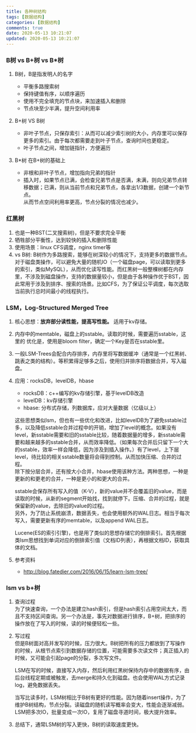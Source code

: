 ```yaml
---
title: 各种树结构
tags: [数据结构]
categories: [数据结构]
comments: true
date: 2020-05-13 10:21:07
updated: 2020-05-13 10:21:07
---
```


### B树 vs B+树 vs B*树
1. B树，B是指发明人的名字
    - 平衡多路搜索树
    - 保持键值有序，以顺序遍历
    - 使用不完全填充的节点块，来加速插入和删除
    - 节点块至少半满，提升空间利用率

2. B+树 VS B树
    - 非叶子节点，只保存索引：从而可以减少索引树的大小，内存里可以保存更多的索引。由于每次都需要走到叶子节点，查询时间也更稳定。
    - 叶子节点之间，增加链指针，方便遍历

3. B*树
在B+树的基础上
    - 非根和非叶子节点，增加指向兄弟的指针
    - 插入时，如果节点已满，会检查兄弟节点是否满，未满，则向兄弟节点转移数据；已满，则从当前节点和兄弟节点，各拿出1/3数据，创建一个新节点。  
从而节点空间利用率更高，节点分裂的情况也减少。

### 红黑树
1. 也是一种BST(二叉搜索树)，但是不要求完全平衡
2. 牺牲部分平衡性，达到较快的插入和删除性能
3. 使用场景：linux CFS调度，nginx timer等
4. vs B树: B树作为多路搜索，能够在树深较小的情况下，支持更多的数据节点。对于磁盘类操作，可以避免大量的随机IO（一个磁盘page，可以读取到更多的索引，类似MySQL），从而优化读写性能。而红黑树一般整棵树都在内存里，不涉及到磁盘操作，支持的数据量较小，但是由于各种操作优于BST，因此常用于涉及到排序、搜索的场景。比如CFS，为了保证公平调度，每次选取当前执行总时间最小的线程执行。

### LSM，Log-Structured Merged Tree
1. 核心思想：**放弃部分读性能，提高写性能。** 适用于kv存储。

2. 内存中的memtable，磁盘上的sstable。读取的时候，需要遍历sstable，这里的 优化是，使用是bloom filter，确定一个Key是否在sstable里。

2. 一般LSM-Trees会配合内存排序，内存里将写数据缓冲（通常是一个红黑树、跳表之类的结构）。等积累得足够多之后，使用归并排序将数据合并，写入磁盘。

1. 应用：rocksDB，levelDB，hbase
   - rocksDB：c++编写的kv存储引擎，基于levelDB改造
   - levelDB：kv存储引擎
   - hbase: 分布式存储，列数据库，应对大量数据（亿级以上）   

    这些思想类似lsm，但也有一些优化和改进，比如levelDB为了避免sstable过多，以及降低sstable合并过程中的开销，增加了level的概念。如果没有level，新sstable需要和旧的sstable比较，随着数据量的增多，新sstable需要和越来越多的sstable合并，从而效率降低。（如果每次合并后只留下一个大的sstable，效率一样会降低，因为涉及到插入操作。）有了level，上下层level，待比较的相关sstable数量将会得到控制。从而加快压缩、合并的过程。  
    除下按分层合并，还有按大小合并，hbase使用该种方法。两种思想，一种是更新的和更老的合并，一种是更小的和更大的合并。

    sstable会保存所有写入的值（K-V），新的value并不会覆盖旧的value，而是读取的时候，从新的segment开始找，找到就停下。压缩、合并的过程，就是保留新的value，去除旧的value的过程。   
    另外，为了防止系统崩溃，数据丢失，也会使用额外的WAL日志。相当于每次写入，需要更新有序的memtable，以及append WAL日志。   
    
    Lucene(ES的索引引擎)，也是用了类似的思想存储它的倒排索引。首先根据类lsm思想找到单词对应的倒排索引值（文档ID列表），再根据文档ID，获取具体的文档。

3. 参考资料
   - http://blog.fatedier.com/2016/06/15/learn-lsm-tree/

### lsm vs b+树
1. 查询过程  
为了快速查询，一个办法是建立hash索引，但是hash索引占用空间太大，而且不支持区间查询。另一个办法是，事先对数据进行排序，B+树，把排序的操作放在了写入的时候，读的时候便轻松一些。   

2. 写过程  
    但是B树面对高并发写的时候，压力很大。B树把所有的压力都放到了写操作的时候，从根节点索引到数据存储的位置，可能需要多次读文件；真正插入的时候，又可能会引起page的分裂，多次写文件。   

    LSM在写的时候，直接写入内存，然后利用红黑树保持内存中的数据有序，由后台线程定期或被触发，去merge和持久化到磁盘。也会使用WAL方式记录log，避免数据丢失。  
    
    当写比读多时，LSM树相比于B树有更好的性能。因为随着insert操作，为了维护B树结构，节点分裂。读磁盘的随机读写概率会变大，性能会逐渐减弱。LSM把多次IO，批量变成一次IO，复用了磁盘寻道时间，极大提升效率。

3. 总结下，通常LSM树的写入更快，B树的读取速度更快。